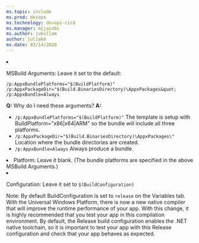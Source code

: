 ```yaml
---
ms.topic: include
ms.prod: devops
ms.technology: devops-cicd
ms.manager: mijacobs
ms.author: jukullam
author: juliakm
ms.date: 02/14/2020
---
```


<li><p>MSBuild Arguments: Leave it set to the default:</p>
<pre style="margin-bottom: 0px;"><code>/p:AppxBundlePlatforms=&quot;$(BuildPlatform)&quot; /p:AppxPackageDir=&quot;$(Build.BinariesDirectory)\AppxPackages&amp;quot; /p:AppxBundle=Always
</code></pre>
<p><strong>Q:</strong> Why do I need these arguments? <strong>A:</strong></p>
<ul>
<li><code>/p:AppxBundlePlatforms=&quot;$(BuildPlatform)&quot;</code> The template is setup with BuildPlatform=&quot;x86|x64|ARM&quot; so the bundle will include all three platforms.
</li>
<li><code>/p:AppxPackageDir=&quot;$(Build.BinariesDirectory)\AppxPackages\&quot;</code> Location where the bundle directories are created.
</li>
<li><code>/p:AppxBundle=Always</code> Always produce a bundle.
</li>
</ul>
</li>
<li>Platform: Leave it blank. (The bundle platforms are specified in the above MSBuild Arguments.)
</li>
<li><p>Configuration: Leave it set to <code>$(BuildConfiguration)</code></p>
<p>Note: By default BuildConfiguration is set to <code>release</code> on the Variables tab. With the Universal Windows Platform, there is now a new native compiler that will improve the runtime performance of your app. With this change, it is highly recommended that you test your app in this compilation environment. By default, the Release build configuration enables the .NET native toolchain, so it is important to test your app with this Release configuration and check that your app behaves as expected.
</p>
</li>
